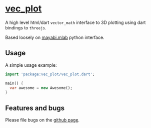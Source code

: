 # [vec_plot](https://github.com/jackd/vec_plot)

A high level html/dart `vector_math` interface to 3D plotting using dart bindings to `threejs`.

Based loosely on [mayabi.mlab](http://docs.enthought.com/mayavi/mayavi/mlab.html) python interface.

## Usage

A simple usage example:

```dart
import 'package:vec_plot/vec_plot.dart';

main() {
  var awesome = new Awesome();
}
```

## Features and bugs

Please file bugs on the [github page](https://github.com/jackd/vec-plot).
